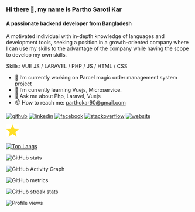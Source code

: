 ### Hi there 👋, my name is Partho Saroti Kar
#### A passionate backend developer from Bangladesh

A motivated individual with in-depth knowledge of languages and development tools, seeking a position in a
growth-oriented company where I can use my skills to the advantage of the company while having the scope to
develop my own skills.

Skills: VUE JS / LARAVEL / PHP / JS / HTML / CSS

- 🔭 I’m currently working on Parcel magic order management system project 
- 🌱 I’m currently learning Vuejs, Microservice. 
- 💬 Ask me about Php, Laravel, Vuejs 
- 📫 How to reach me: parthokar90@gmail.com 


[<img src='https://cdn.jsdelivr.net/npm/simple-icons@3.0.1/icons/github.svg' alt='github' height='40'>](https://github.com/parthokar90)  [<img src='https://cdn.jsdelivr.net/npm/simple-icons@3.0.1/icons/linkedin.svg' alt='linkedin' height='40'>](https://www.linkedin.com/in/partho-kar-0700b0b2/)  [<img src='https://cdn.jsdelivr.net/npm/simple-icons@3.0.1/icons/facebook.svg' alt='facebook' height='40'>](https://www.facebook.com/prthokar)  [<img src='https://cdn.jsdelivr.net/npm/simple-icons@3.0.1/icons/stackoverflow.svg' alt='stackoverflow' height='40'>](https://stackoverflow.com/users/6368448)  [<img src='https://cdn.jsdelivr.net/npm/simple-icons@3.0.1/icons/icloud.svg' alt='website' height='40'>](https://github.com/parthokar90)  

<a href='https://stars.github.com/'><img src='https://raw.githubusercontent.com/acervenky/animated-github-badges/master/assets/starbadge.gif' width='35' height='35'></a> 

[![Top Langs](https://github-readme-stats.vercel.app/api/top-langs/?username=parthokar90)](https://github.com/anuraghazra/github-readme-stats)

![GitHub stats](https://github-readme-stats.vercel.app/api?username=parthokar90&show_icons=true)  

![GitHub Activity Graph](https://activity-graph.herokuapp.com/graph?username=parthokar90)  

![GitHub metrics](https://metrics.lecoq.io/parthokar90)  

![GitHub streak stats](https://streak-stats.demolab.com/?user=parthokar90)  

![Profile views](https://gpvc.arturio.dev/parthokar90)  
